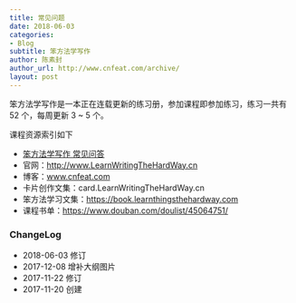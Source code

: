 ```yaml
---
title: 常见问题
date: 2018-06-03
categories:
- Blog　
subtitle: 笨方法学写作
author: 陈素封
author_url: http://www.cnfeat.com/archive/
layout: post
---
```


笨方法学写作是一本正在连载更新的练习册，参加课程即参加练习，练习一共有 52 个，每周更新 3 ~ 5 个。

课程资源索引如下


- [笨方法学写作 常见问答](https://trello.com/b/0qD7WZch/%E7%AC%A8%E6%96%B9%E6%B3%95%E5%AD%A6%E5%86%99%E4%BD%9C-%E5%B8%B8%E8%A7%81%E9%97%AE%E7%AD%94)
- 官网：http://www.LearnWritingTheHardWay.cn
- 博客：www.cnfeat.com
- 卡片创作文集：card.LearnWritingTheHardWay.cn
- 笨方法学习文集：https://book.learnthingsthehardway.com
- 课程书单：https://www.douban.com/doulist/45064751/



### ChangeLog


- 2018-06-03 修订
- 2017-12-08 增补大纲图片
- 2017-11-22 修订
- 2017-11-20 创建